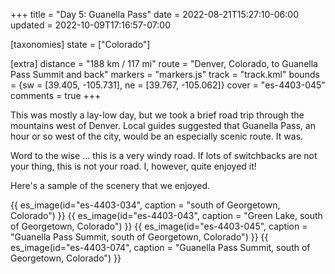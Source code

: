 +++
title = "Day 5: Guanella Pass"
date = 2022-08-21T15:27:10-06:00
updated = 2022-10-09T17:16:57-07:00

[taxonomies]
state = ["Colorado"]

[extra]
distance = "188 km / 117 mi"
route = "Denver, Colorado, to Guanella Pass Summit and back"
markers = "markers.js"
track = "track.kml"
bounds = {sw = [39.405, -105.731], ne = [39.767, -105.062]}
cover = "es-4403-045"
comments = true
+++

This was mostly a lay-low day, but we took a brief road trip through the mountains west of Denver. Local guides suggested that Guanella Pass, an hour or so west of the city, would be an especially scenic route. It was.

<!-- more -->

Word to the wise ... this is a very windy road. If lots of switchbacks are not your thing, this is not your road. I, however, quite enjoyed it!

Here's a sample of the scenery that we enjoyed.

{{ es_image(id="es-4403-034", caption = "south of Georgetown, Colorado") }}
{{ es_image(id="es-4403-043", caption = "Green Lake, south of Georgetown, Colorado") }}
{{ es_image(id="es-4403-045", caption = "Guanella Pass Summit, south of Georgetown, Colorado") }}
{{ es_image(id="es-4403-074", caption = "Guanella Pass Summit, south of Georgetown, Colorado") }}
